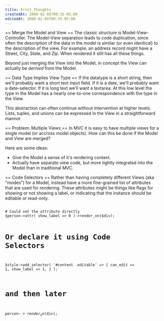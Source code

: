 ```yaml
---
title: Ernst_Thoughts
createdAt: 2008-02-05T00:35-05:00
editedAt: 2008-02-05T00:35-05:00
---
```


== Merge the Model and View ==
The classic structure is Model-View-Controller. The Model-View separation leads to code duplication, since often the description of the data in the model is similar (or even identical) to the description of the view. For example, an address record might have a Street, City, State, and Zip. When rendered it still has all these things.

Beyond just merging the View into the Model, in concept the View can actually be <i>derived</i> from the Model.

== Data Type Implies View Type ==
If the datatype is a short string, then we'll probably want a short text input field. If it is a date, we'll probably want a date-selector. If it is long text we'll want a textarea. At this low level the type in the Model has a nearly one-to-one correspondence with the type in the View.

This abstraction can often continue without intervention at higher levels. Lists, tuples, and unions can be expressed in the View in a straightforward mannor.

== Problem: Multiple Views ==
In MVC it is easy to have multiple views for a single model (or accross model objects). How can this be done if the Model and View are merged?

Here are some ideas:
* Give the Model a sense of it's rendering context.
* Actually have separate view code, but more tightly integrated into the Model than in traditional MVC.

== Code Selectors ==
Rather than having completely different Views (aka "modes") for a Model, instead have a more fine-grained list of attributes that are used for rendering. These attributes might be things like flags for showing or not showing a label, or indicating that the instance should be editable or read-only.

<code>
# Could set the attribute directly
$person->attr( show_label => 0 )->render_on($div);

# Or declare it using Code Selectors
$style->add_selector(
  '#content .editable' => {
    can_edit => 1,
    show_label => 1,
  }
);
# and then later
$person->render_on($div);
</code>


